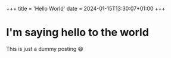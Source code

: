 +++
title = 'Hello World'
date = 2024-01-15T13:30:07+01:00
+++

# I'm saying hello to the world

This is just a dummy posting :smile: